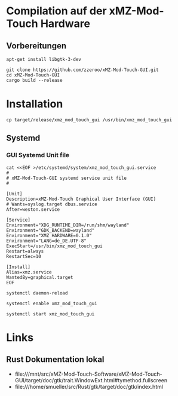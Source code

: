 

# Compilation auf der xMZ-Mod-Touch Hardware
## Vorbereitungen

```
apt-get install libgtk-3-dev
```

```
git clone https://github.com/zzeroo/xMZ-Mod-Touch-GUI.git
cd xMZ-Mod-Touch-GUI
cargo build --release
```

# Installation
```
cp target/release/xmz_mod_touch_gui /usr/bin/xmz_mod_touch_gui
```

## Systemd
### GUI Systemd Unit file

```
cat <<EOF >/etc/systemd/system/xmz_mod_touch_gui.service
#
# xMZ-Mod-Touch-GUI systemd service unit file
#

[Unit]
Description=xMZ-Mod-Touch Graphical User Interface (GUI)
# Wants=syslog.target dbus.service
After=weston.service

[Service]
Environment="XDG_RUNTIME_DIR=/run/shm/wayland"
Environment="GDK_BACKEND=wayland"
Environment="XMZ_HARDWARE=0.1.0"
Environment="LANG=de_DE.UTF-8"
ExecStart=/usr/bin/xmz_mod_touch_gui
Restart=always
RestartSec=10

[Install]
Alias=xmz.service
WantedBy=graphical.target
EOF
```

```
systemctl daemon-reload
```

```
systemctl enable xmz_mod_touch_gui
```

```
systemctl start xmz_mod_touch_gui
```



# Links
## Rust Dokumentation lokal
* file:///mnt/src/xMZ-Mod-Touch-Software/xMZ-Mod-Touch-GUI/target/doc/gtk/trait.WindowExt.html#tymethod.fullscreen
* file:///home/smueller/src/Rust/gtk/target/doc/gtk/index.html
